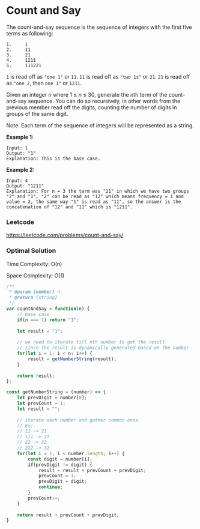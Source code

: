 # Count and Say

The count-and-say sequence is the sequence of integers with the first five terms as following:

```
1.     1
2.     11
3.     21
4.     1211
5.     111221
```

`1` is read off as `"one 1"` or `11`.
`11` is read off as `"two 1s"` or `21`.
`21` is read off as `"one 2`, then `one 1"` or `1211`.

Given an integer *n* where 1 ≤ *n* ≤ 30, generate the *n*th term of the count-and-say sequence. You can do so recursively, in other words from the previous member read off the digits, counting the number of digits in groups of the same digit.

Note: Each term of the sequence of integers will be represented as a string.

 

**Example 1:**

```
Input: 1
Output: "1"
Explanation: This is the base case.
```

**Example 2:**

```
Input: 4
Output: "1211"
Explanation: For n = 3 the term was "21" in which we have two groups "2" and "1", "2" can be read as "12" which means frequency = 1 and value = 2, the same way "1" is read as "11", so the answer is the concatenation of "12" and "11" which is "1211".
```



### Leetcode

https://leetcode.com/problems/count-and-say/



### Optimal Solution

Time Complexity: O(n)

Space Complexity: O(1)

```js
/**
 * @param {number} n
 * @return {string}
 */
var countAndSay = function(n) {
    // base case
    if(n === 1) return "1";
    
    let result = "1";
    
    // we need to iterate till nth number to get the result
    // since the result is dynamically generated based on the number
    for(let i = 1; i < n; i++) {
        result = getNumberString(result);
    }
    
    return result;
};

const getNumberString = (number) => {
    let prevDigit = number[0];
    let prevCount = 1;
    let result = "";
    
    // iterate each number and gather common ones
    // Ex:-
    // 11 -> 21
    // 111 -> 31
    // 22 -> 22
    // 222 -> 32
    for(let i = 1; i < number.length; i++) {
        const digit = number[i];
        if(prevDigit != digit) {
            result = result + prevCount + prevDigit;
            prevCount = 1;
            prevDigit = digit;
            continue;
        }
        prevCount++;
    }
    
    return result + prevCount + prevDigit;
}
```
